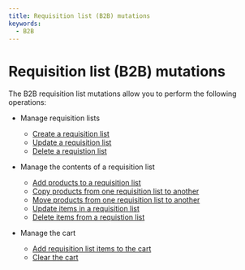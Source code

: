 ```yaml
---
title: Requisition list (B2B) mutations   
keywords:
  - B2B
---
```


# Requisition list (B2B) mutations

The B2B requisition list mutations allow you to perform the following operations:

- Manage requisition lists
  - [Create a requisition list](create.md)
  - [Update a requisition list](update.md)
  - [Delete a requistion list](delete.md)

- Manage the contents of a requisition list
  - [Add products to a requisition list](add-products.md)
  - [Copy products from one requisition list to another](copy-items.md)
  - [Move products from one requisition list to another](move-items.md)
  - [Update items in a requisition list](update-items.md)
  - [Delete items from a requistion list](delete-items.md)

- Manage the cart
  - [Add requisition list items to the cart](add-items-to-cart.md)
  - [Clear the cart](clear-customer-cart.md)
  